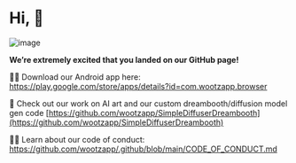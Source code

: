 # Hi, 👋
![image](https://user-images.githubusercontent.com/76883/208950046-242355ca-4e9b-4e95-ae8a-cfe49119c27b.png)



**We’re extremely excited that you landed on our GitHub page!**

📱📲 Download our Android app here: https://play.google.com/store/apps/details?id=com.wootzapp.browser

🤖 Check out our work on AI art and our custom dreambooth/diffusion model gen code [https://github.com/wootzapp/SimpleDiffuserDreambooth](https://github.com/wootzapp/SimpleDiffuserDreambooth)

🧑‍💻 Learn about our code of conduct: https://github.com/wootzapp/.github/blob/main/CODE_OF_CONDUCT.md


